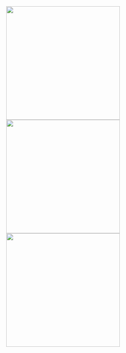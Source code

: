 <div id="header" align="center">
  <img src="https://media.giphy.com/media/WoD6JZnwap6s8/giphy.gif" width="300"/><img src="https://media.giphy.com/media/WoD6JZnwap6s8/giphy.gif" width="300"/><img src="https://media.giphy.com/media/WoD6JZnwap6s8/giphy.gif" width="300"/>
</div>

<!--
**AlexKulag/AlexKulag** is a ✨ _special_ ✨ repository because its `README.md` (this file) appears on your GitHub profile.

Here are some ideas to get you started:

- 🔭 I’m currently working on ...
- 🌱 I’m currently learning ...
- 👯 I’m looking to collaborate on ...
- 🤔 I’m looking for help with ...
- 💬 Ask me about ...
- 📫 How to reach me: ...
- 😄 Pronouns: ...
- ⚡ Fun fact: ...
-->
